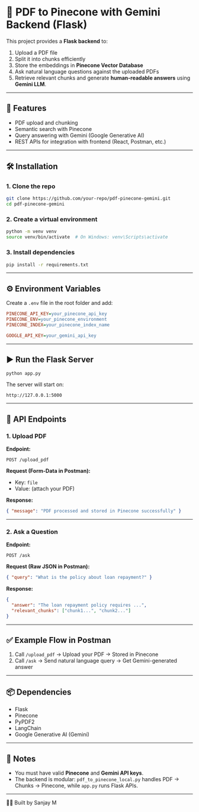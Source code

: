 
# 📄 PDF to Pinecone with Gemini Backend (Flask)

This project provides a **Flask backend** to:
1. Upload a PDF file
2. Split it into chunks efficiently
3. Store the embeddings in **Pinecone Vector Database**
4. Ask natural language questions against the uploaded PDFs
5. Retrieve relevant chunks and generate **human-readable answers** using **Gemini LLM**.

---

## 🚀 Features
- PDF upload and chunking
- Semantic search with Pinecone
- Query answering with Gemini (Google Generative AI)
- REST APIs for integration with frontend (React, Postman, etc.)

---

## 🛠️ Installation

### 1. Clone the repo
```bash
git clone https://github.com/your-repo/pdf-pinecone-gemini.git
cd pdf-pinecone-gemini
```

### 2. Create a virtual environment
```bash
python -m venv venv
source venv/bin/activate  # On Windows: venv\Scripts\activate
```

### 3. Install dependencies
```bash
pip install -r requirements.txt
```

---

## ⚙️ Environment Variables

Create a `.env` file in the root folder and add:

```ini
PINECONE_API_KEY=your_pinecone_api_key
PINECONE_ENV=your_pinecone_environment
PINECONE_INDEX=your_pinecone_index_name

GOOGLE_API_KEY=your_gemini_api_key
```

---

## ▶️ Run the Flask Server
```bash
python app.py
```

The server will start on:
```
http://127.0.0.1:5000
```

---

## 📡 API Endpoints

### 1. Upload PDF
**Endpoint:**
```
POST /upload_pdf
```

**Request (Form-Data in Postman):**
- Key: `file`
- Value: (attach your PDF)

**Response:**
```json
{ "message": "PDF processed and stored in Pinecone successfully" }
```

---

### 2. Ask a Question
**Endpoint:**
```
POST /ask
```

**Request (Raw JSON in Postman):**
```json
{ "query": "What is the policy about loan repayment?" }
```

**Response:**
```json
{
  "answer": "The loan repayment policy requires ...",
  "relevant_chunks": ["chunk1...", "chunk2..."]
}
```

---

## ✅ Example Flow in Postman

1. Call `/upload_pdf` → Upload your PDF → Stored in Pinecone
2. Call `/ask` → Send natural language query → Get Gemini-generated answer

---

## 📦 Dependencies
- Flask
- Pinecone
- PyPDF2
- LangChain
- Google Generative AI (Gemini)

---

## 📝 Notes
- You must have valid **Pinecone** and **Gemini API keys**.
- The backend is modular: `pdf_to_pinecone_local.py` handles PDF → Chunks → Pinecone, while `app.py` runs Flask APIs.

---

👩‍💻 Built by Sanjay M
